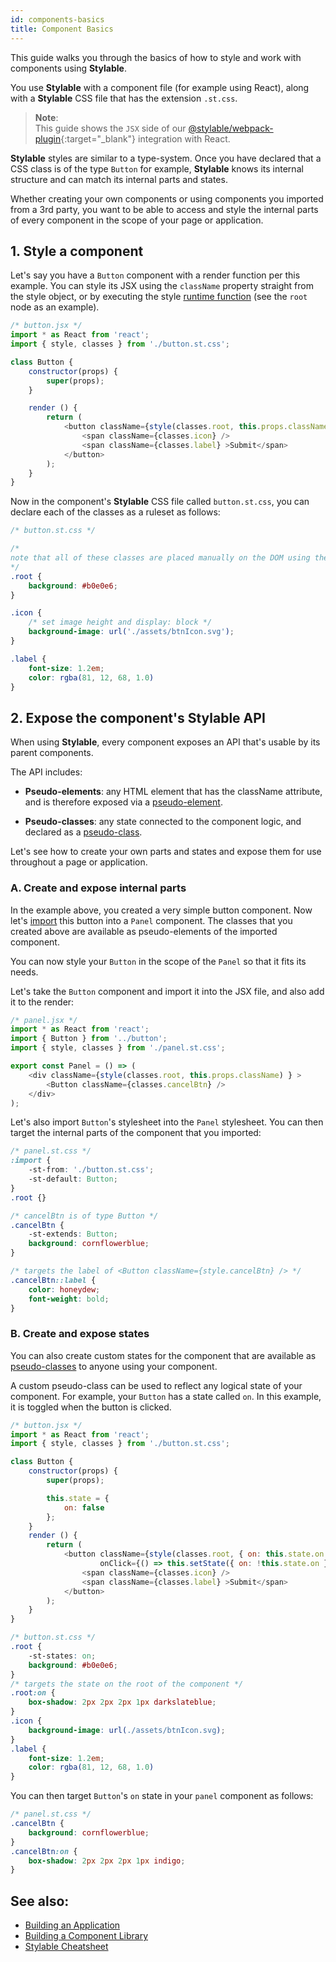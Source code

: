 ```yaml
---
id: components-basics
title: Component Basics
---
```


This guide walks you through the basics of how to style and work with components using **Stylable**. 

You use **Stylable** with a component file (for example using React), along with a **Stylable** CSS file that has the extension `.st.css`.

> **Note**:  
> This guide shows the `JSX` side of our [@stylable/webpack-plugin](https://github.com/wix/stylable/tree/master/packages/webpack-plugin){:target="_blank"} integration with React. 

**Stylable** styles are similar to a type-system. Once you have declared that a CSS class is of the type `Button` for example, **Stylable** knows its internal structure and can match its internal parts and states.

Whether creating your own components or using components you imported from a 3rd party, you want to be able to access and style the internal parts of every component in the scope of your page or application. 


## 1. Style a component 

Let's say you have a `Button` component with a render function per this example. You can style its JSX using the `className` property straight from the style object, or by executing the style [runtime function](./runtime.md) (see the `root` node as an example).

```js
/* button.jsx */
import * as React from 'react';
import { style, classes } from './button.st.css';

class Button {
    constructor(props) {
        super(props);
    }

    render () {
        return (
            <button className={style(classes.root, this.props.className) } >
                <span className={classes.icon} />
                <span className={classes.label} >Submit</span>
            </button>
        );
    }
}
```

Now in the component's **Stylable** CSS file called `button.st.css`, you can declare each of the classes as a ruleset as follows:

```css
/* button.st.css */

/* 
note that all of these classes are placed manually on the DOM using the Stylable integration in the component logic, in this case, button.tsx
*/
.root { 
    background: #b0e0e6;
}

.icon {
    /* set image height and display: block */ 
    background-image: url('./assets/btnIcon.svg');
}

.label {
    font-size: 1.2em;
    color: rgba(81, 12, 68, 1.0)
}
```

## 2. Expose the component's Stylable API

When using **Stylable**, every component exposes an API that's usable by its parent components.

The API includes:

* **Pseudo-elements**: any HTML element that has the className attribute, and is therefore exposed via a [pseudo-element](../references/pseudo-elements.md).
 
* **Pseudo-classes**: any state connected to the component logic, and declared as a [pseudo-class](../references/pseudo-classes.md).

Let's see how to create your own parts and states and expose them for use throughout a page or application.

### A. Create and expose internal parts

In the example above, you created a very simple button component. Now let's [import](../references/imports.md) this button into a `Panel` component. The classes that you created above are available as pseudo-elements of the imported component.

You can now style your `Button` in the scope of the `Panel` so that it fits its needs.

Let's take the `Button` component and import it into the JSX file, and also add it to the render:

```js
/* panel.jsx */
import * as React from 'react';
import { Button } from '../button';
import { style, classes } from './panel.st.css';

export const Panel = () => (
    <div className={style(classes.root, this.props.className) } >
        <Button className={classes.cancelBtn} />
    </div>
);
```

Let's also import `Button`'s stylesheet into the `Panel` stylesheet. You can then target the internal parts of the component that you imported:

```css
/* panel.st.css */
:import {
    -st-from: './button.st.css';
    -st-default: Button;
}
.root {}

/* cancelBtn is of type Button */
.cancelBtn { 
    -st-extends: Button;
    background: cornflowerblue;
}

/* targets the label of <Button className={style.cancelBtn} /> */
.cancelBtn::label { 
    color: honeydew;
    font-weight: bold;
}
```

### B. Create and expose states

You can also create custom states for the component that are available as [pseudo-classes](../references/pseudo-classes.md) to anyone using your component.

A custom pseudo-class can be used to reflect any logical state of your component. For example, your `Button` has a state called `on`. In this example, it is toggled when the button is clicked.

```js
/* button.jsx */
import * as React from 'react';
import { style, classes } from './button.st.css';

class Button {
    constructor(props) {
        super(props);

        this.state = {
            on: false
        };
    }
    render () {
        return (
            <button className={style(classes.root, { on: this.state.on }, this.props.className) } 
                    onClick={() => this.setState({ on: !this.state.on })} >
                <span className={classes.icon} />
                <span className={classes.label} >Submit</span>
            </button>
        );
    }
}
```

```css
/* button.st.css */
.root {
    -st-states: on;
    background: #b0e0e6;
}
/* targets the state on the root of the component */
.root:on { 
    box-shadow: 2px 2px 2px 1px darkslateblue;
}
.icon {
    background-image: url(./assets/btnIcon.svg);
}
.label {
    font-size: 1.2em;
    color: rgba(81, 12, 68, 1.0)
}
```

You can then target `Button`'s `on` state in your `panel` component as follows:

```css
/* panel.st.css */
.cancelBtn {
    background: cornflowerblue;
}
.cancelBtn:on {
    box-shadow: 2px 2px 2px 1px indigo;
}
```

## See also:

* [Building an Application](./stylable-application.md)
* [Building a Component Library](./stylable-component-library.md)
* [Stylable Cheatsheet](../references/cheatsheet.md)
